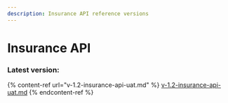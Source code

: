 ```yaml
---
description: Insurance API reference versions
---
```


# Insurance API

### Latest version:

{% content-ref url="v-1.2-insurance-api-uat.md" %}
[v-1.2-insurance-api-uat.md](v-1.2-insurance-api-uat.md)
{% endcontent-ref %}
